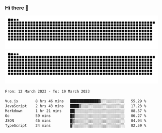 ### Hi there 👋

![GitHub Snake Light](https://raw.githubusercontent.com/jichangee/jichangee/output/github-snake.svg#gh-light-mode-only)
![GitHub Snake dark](https://raw.githubusercontent.com/jichangee/jichangee/output/github-snake-dark.svg#gh-dark-mode-only)

<!--START_SECTION:waka-->

```text
From: 12 March 2023 - To: 19 March 2023

Vue.js        8 hrs 46 mins   █████████████▓░░░░░░░░░░░   55.29 %
JavaScript    2 hrs 43 mins   ████▒░░░░░░░░░░░░░░░░░░░░   17.23 %
Markdown      1 hr 21 mins    ██░░░░░░░░░░░░░░░░░░░░░░░   08.57 %
Go            59 mins         █▓░░░░░░░░░░░░░░░░░░░░░░░   06.27 %
JSON          46 mins         █▒░░░░░░░░░░░░░░░░░░░░░░░   04.94 %
TypeScript    24 mins         ▓░░░░░░░░░░░░░░░░░░░░░░░░   02.59 %
```

<!--END_SECTION:waka-->

<!--
![GitHub Snake Light](github-snake.svg#gh-light-mode-only)
![GitHub Snake dark](github-snake-dark.svg#gh-dark-mode-only)
-->

<!--
**jichangee/jichangee** is a ✨ _special_ ✨ repository because its `README.md` (this file) appears on your GitHub profile.

Here are some ideas to get you started:

- 🔭 I’m currently working on ...
- 🌱 I’m currently learning ...
- 👯 I’m looking to collaborate on ...
- 🤔 I’m looking for help with ...
- 💬 Ask me about ...
- 📫 How to reach me: ...
- 😄 Pronouns: ...
- ⚡ Fun fact: ...
-->
